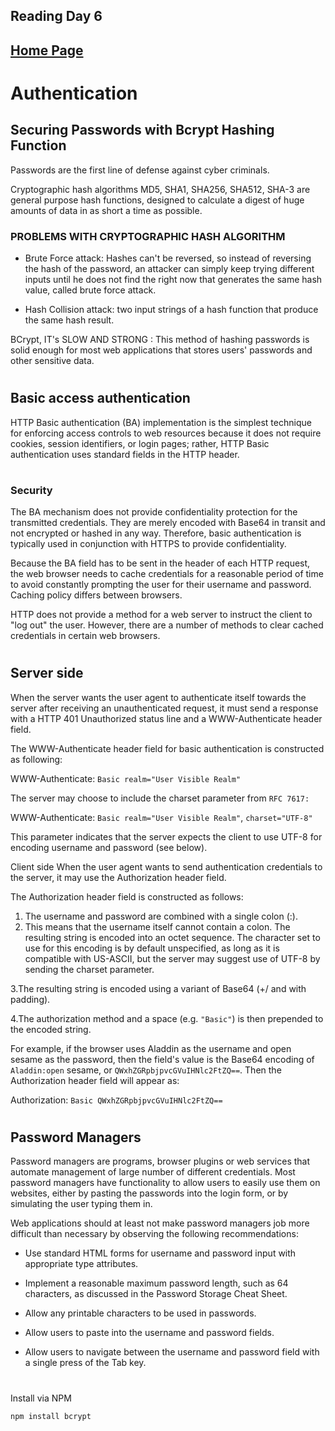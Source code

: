 ## Reading Day 6
## [Home Page](../README.md)


# Authentication

## Securing Passwords with Bcrypt Hashing Function

Passwords are the first line of defense against cyber criminals. 

Cryptographic hash algorithms MD5, SHA1, SHA256, SHA512, SHA-3 are general purpose hash functions, designed to calculate a digest of huge amounts of data in as short a time as possible.

### PROBLEMS WITH CRYPTOGRAPHIC HASH ALGORITHM
- Brute Force attack: Hashes can't be reversed, so instead of reversing the hash of the password, an attacker can simply keep trying different inputs until he does not find the right now that generates the same hash value, called brute force attack.

- Hash Collision attack: two input strings of a hash function that produce the same hash result.

BCrypt, IT's SLOW AND STRONG : This method of hashing passwords is solid enough for most web applications that stores users' passwords and other sensitive data.
#
## Basic access authentication
HTTP Basic authentication (BA) implementation is the simplest technique for enforcing access controls to web resources because it does not require cookies, session identifiers, or login pages; rather, HTTP Basic authentication uses standard fields in the HTTP header.
#
### Security
The BA mechanism does not provide confidentiality protection for the transmitted credentials. They are merely encoded with Base64 in transit and not encrypted or hashed in any way. Therefore, basic authentication is typically used in conjunction with HTTPS to provide confidentiality.

Because the BA field has to be sent in the header of each HTTP request, the web browser needs to cache credentials for a reasonable period of time to avoid constantly prompting the user for their username and password. Caching policy differs between browsers.

HTTP does not provide a method for a web server to instruct the client to "log out" the user. However, there are a number of methods to clear cached credentials in certain web browsers. 
#
## Server side
When the server wants the user agent to authenticate itself towards the server after receiving an unauthenticated request, it must send a response with a HTTP 401 Unauthorized status line and a WWW-Authenticate header field.

The WWW-Authenticate header field for basic authentication is constructed as following:

WWW-Authenticate: `Basic realm="User Visible Realm"`

The server may choose to include the charset parameter from `RFC 7617:`

WWW-Authenticate: `Basic realm="User Visible Realm"`, `charset="UTF-8"`

This parameter indicates that the server expects the client to use UTF-8 for encoding username and password (see below).

Client side
When the user agent wants to send authentication credentials to the server, it may use the Authorization header field.

The Authorization header field is constructed as follows:

1. The username and password are combined with a single colon (:).
2. This means that the username itself cannot contain a colon.
The resulting string is encoded into an octet sequence. The character set to use for this encoding is by default unspecified, as long as it is compatible with US-ASCII, but the server may suggest use of UTF-8 by sending the charset parameter.

3.The resulting string is encoded using a variant of Base64 (+/ and with padding).

4.The authorization method and a space (e.g. `"Basic"`) is then prepended to the encoded string.

For example, if the browser uses Aladdin as the username and open sesame as the password, then the field's value is the Base64 encoding of `Aladdin:open` sesame, or `QWxhZGRpbjpvcGVuIHNlc2FtZQ==`. Then the Authorization header field will appear as:

Authorization: `Basic QWxhZGRpbjpvcGVuIHNlc2FtZQ==`
#
## Password Managers

Password managers are programs, browser plugins or web services that automate management of large number of different credentials. Most password managers have functionality to allow users to easily use them on websites, either by pasting the passwords into the login form, or by simulating the user typing them in.

Web applications should at least not make password managers job more difficult than necessary by observing the following recommendations:

* Use standard HTML forms for username and password input with appropriate type attributes.

* Implement a reasonable maximum password length, such as 64 characters, as discussed in the Password Storage Cheat Sheet.
* Allow any printable characters to be used in passwords.
* Allow users to paste into the username and password fields.
* Allow users to navigate between the username and password field with a single press of the Tab key.
#
Install via NPM 

`npm install bcrypt`
